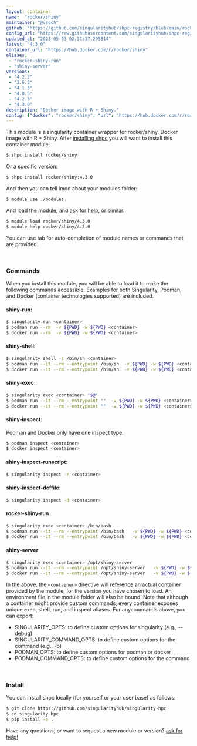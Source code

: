```yaml
---
layout: container
name:  "rocker/shiny"
maintainer: "@vsoch"
github: "https://github.com/singularityhub/shpc-registry/blob/main/rocker/shiny/container.yaml"
config_url: "https://raw.githubusercontent.com/singularityhub/shpc-registry/main/rocker/shiny/container.yaml"
updated_at: "2023-05-03 02:31:37.295814"
latest: "4.3.0"
container_url: "https://hub.docker.com/r/rocker/shiny"
aliases:
 - "rocker-shiny-run"
 - "shiny-server"
versions:
 - "4.2.2"
 - "3.6.3"
 - "4.1.3"
 - "4.0.5"
 - "4.2.3"
 - "4.3.0"
description: "Docker image with R + Shiny."
config: {"docker": "rocker/shiny", "url": "https://hub.docker.com/r/rocker/shiny", "maintainer": "@vsoch", "description": "Docker image with R + Shiny.", "latest": {"4.3.0": "sha256:bbd09c5f1cd21c2f8f0eafcafc5b68c0297de50e18572fa7fbfb5e6a768dd3e1"}, "tags": {"4.2.2": "sha256:50a0d8cce493d0107bb45a835bab18a18e8b8fb94d614eebb2ad5cbff7cc4ea8", "3.6.3": "sha256:212182dd244edd0380f2f76521f2c10405504b632696852d776402585eb68625", "4.1.3": "sha256:37a490edbfa70895c37acef6250c0efbe4c77599e66f0cc7cd7ff8ce51847687", "4.0.5": "sha256:7e18a24dcc0bea484caad9b210f2a2cf7e85003d4532429a50c2b967b7e763c9", "4.2.3": "sha256:98615cd5e25a93efb719d73a99258b5985d26bf13021b29a6b7883e254db6cdf", "4.3.0": "sha256:bbd09c5f1cd21c2f8f0eafcafc5b68c0297de50e18572fa7fbfb5e6a768dd3e1"}, "filter": ["^[0-9]+[.][0-9]+[.][0-9]+$"], "aliases": {"rocker-shiny-run": "/bin/bash", "shiny-server": "/opt/shiny-server"}}
---
```


This module is a singularity container wrapper for rocker/shiny.
Docker image with R + Shiny.
After [installing shpc](#install) you will want to install this container module:


```bash
$ shpc install rocker/shiny
```

Or a specific version:

```bash
$ shpc install rocker/shiny:4.3.0
```

And then you can tell lmod about your modules folder:

```bash
$ module use ./modules
```

And load the module, and ask for help, or similar.

```bash
$ module load rocker/shiny/4.3.0
$ module help rocker/shiny/4.3.0
```

You can use tab for auto-completion of module names or commands that are provided.

<br>

### Commands

When you install this module, you will be able to load it to make the following commands accessible.
Examples for both Singularity, Podman, and Docker (container technologies supported) are included.

#### shiny-run:

```bash
$ singularity run <container>
$ podman run --rm  -v ${PWD} -w ${PWD} <container>
$ docker run --rm  -v ${PWD} -w ${PWD} <container>
```

#### shiny-shell:

```bash
$ singularity shell -s /bin/sh <container>
$ podman run --it --rm --entrypoint /bin/sh  -v ${PWD} -w ${PWD} <container>
$ docker run --it --rm --entrypoint /bin/sh  -v ${PWD} -w ${PWD} <container>
```

#### shiny-exec:

```bash
$ singularity exec <container> "$@"
$ podman run --it --rm --entrypoint ""  -v ${PWD} -w ${PWD} <container> "$@"
$ docker run --it --rm --entrypoint ""  -v ${PWD} -w ${PWD} <container> "$@"
```

#### shiny-inspect:

Podman and Docker only have one inspect type.

```bash
$ podman inspect <container>
$ docker inspect <container>
```

#### shiny-inspect-runscript:

```bash
$ singularity inspect -r <container>
```

#### shiny-inspect-deffile:

```bash
$ singularity inspect -d <container>
```


#### rocker-shiny-run

```bash
$ singularity exec <container> /bin/bash
$ podman run --it --rm --entrypoint /bin/bash   -v ${PWD} -w ${PWD} <container> -c " $@"
$ docker run --it --rm --entrypoint /bin/bash   -v ${PWD} -w ${PWD} <container> -c " $@"
```


#### shiny-server

```bash
$ singularity exec <container> /opt/shiny-server
$ podman run --it --rm --entrypoint /opt/shiny-server   -v ${PWD} -w ${PWD} <container> -c " $@"
$ docker run --it --rm --entrypoint /opt/shiny-server   -v ${PWD} -w ${PWD} <container> -c " $@"
```



In the above, the `<container>` directive will reference an actual container provided
by the module, for the version you have chosen to load. An environment file in the
module folder will also be bound. Note that although a container
might provide custom commands, every container exposes unique exec, shell, run, and
inspect aliases. For anycommands above, you can export:

 - SINGULARITY_OPTS: to define custom options for singularity (e.g., --debug)
 - SINGULARITY_COMMAND_OPTS: to define custom options for the command (e.g., -b)
 - PODMAN_OPTS: to define custom options for podman or docker
 - PODMAN_COMMAND_OPTS: to define custom options for the command

<br>

### Install

You can install shpc locally (for yourself or your user base) as follows:

```bash
$ git clone https://github.com/singularityhub/singularity-hpc
$ cd singularity-hpc
$ pip install -e .
```

Have any questions, or want to request a new module or version? [ask for help!](https://github.com/singularityhub/singularity-hpc/issues)